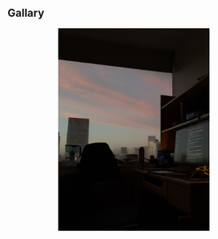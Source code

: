 ## Gallary 


<img src="/images/first-image.jpeg" alt="sunset" style="display:block; margin:0 auto; max-width:60%; height:auto;">




